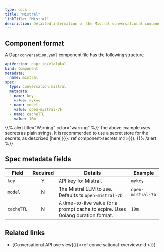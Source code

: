 ```yaml
---
type: docs
title: "Mistral"
linkTitle: "Mistral"
description: Detailed information on the Mistral conversational component
---
```


## Component format

A Dapr `conversation.yaml` component file has the following structure:

```yaml
apiVersion: dapr.io/v1alpha1
kind: Component
metadata:
  name: mistral
spec:
  type: conversation.mistral
  metadata:
  - name: key
    value: mykey
  - name: model
    value: open-mistral-7b
  - name: cacheTTL
    value: 10m
```

{{% alert title="Warning" color="warning" %}}
The above example uses secrets as plain strings. It is recommended to use a secret store for the secrets, as described [here]({{< ref component-secrets.md >}}).
{{% /alert %}}

## Spec metadata fields

| Field              | Required | Details | Example |
|--------------------|:--------:|---------|---------|
| `key`   | Y | API key for Mistral. | `mykey` |
| `model` | N | The Mistral LLM to use. Defaults to `open-mistral-7b`.  | `open-mistral-7b` |
| `cacheTTL` | N | A time-to-live value for a prompt cache to expire. Uses Golang duration format.  | `10m` |

## Related links

- [Conversational API overview]({{< ref conversational-overview.md >}})